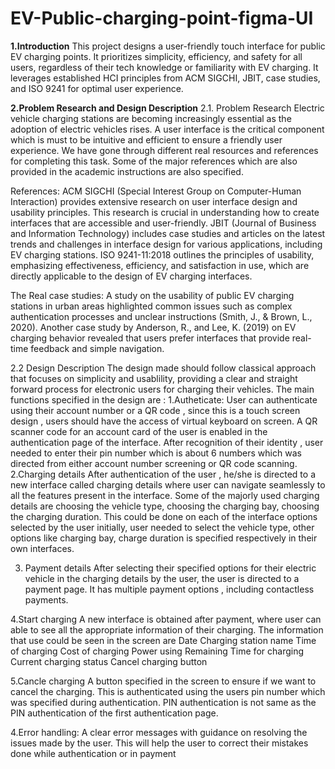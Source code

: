 # EV-Public-charging-point-figma-UI
**1.Introduction**
This project designs a user-friendly touch interface for public EV charging points. It prioritizes simplicity, efficiency, and safety for all users, regardless of their tech knowledge or familiarity with EV charging. It leverages established HCI principles from ACM SIGCHI, JBIT, case studies, and ISO 9241 for optimal user experience. 

**2.Problem Research and Design Description**
2.1. Problem Research
Electric vehicle charging stations are becoming increasingly essential as the adoption of electric vehicles rises. A user interface is the critical component which is must to be intuitive and efficient to ensure a friendly user experience. We have gone through different real resources and references for completing this task. Some of the major references which are also provided in the academic instructions are also specified. 

References:
ACM SIGCHI (Special Interest Group on Computer-Human Interaction) provides extensive research on user interface design and usability principles. This research is crucial in understanding how to create interfaces that are accessible and user-friendly.
JBIT (Journal of Business and Information Technology) includes case studies and articles on the latest trends and challenges in interface design for various applications, including EV charging stations.
ISO 9241-11:2018 outlines the principles of usability, emphasizing effectiveness, efficiency, and satisfaction in use, which are directly applicable to the design of EV charging interfaces.

The Real case studies:
A study on the usability of public EV charging stations in urban areas highlighted common issues such as complex authentication processes and unclear instructions (Smith, J., & Brown, L., 2020).
Another case study by Anderson, R., and Lee, K. (2019) on EV charging behavior revealed that users prefer interfaces that provide real-time feedback and simple navigation.

2.2 Design Description
The design made should follow classical approach that focuses on simplicity and usablility, providing a clear and straight forward process for electronic users for charging their vehicles.
The main functions specified in the design are :
1.Autheticate:
User can authenticate using their account number or a QR code , since this is a touch screen design , users should have the access of virtual keyboard on screen. A QR scanner code for an account card of the user is enabled in the authentication page of the interface. After recognition of their identity , user needed to enter their pin number which is about 6 numbers which was directed from either account number screening or QR code scanning.
2.Charging details
After authentication of the user , he/she is directed to a new interface called charging details where user can navigate seamlessly to all the features present in the interface. Some of the majorly used charging details are choosing the vehicle type, choosing the charging bay, choosing the charging duration. This could be done on each of the interface options selected by the user initially, user needed to select the vehicle type, other options like charging bay, charge duration is specified respectively in their own interfaces.

3. Payment details
After selecting their specified options for their electric vehicle in the charging details by the user, the user is directed to a payment page. It has multiple payment options , including contactless payments.

4.Start charging
 A new interface is obtained after payment, where user can able to see all the appropriate information of their charging. The information that use could be seen in the screen are
Date
Charging station name
Time of charging
Cost of charging
Power using
Remaining Time for charging 
Current charging status 
Cancel charging button

5.Cancle charging
A button specified in the screen to ensure if we want to cancel the charging. This is authenticated using the users pin number which was specified during authentication. PIN authentication is not same as the PIN authentication of the first authentication page.

4.Error handling:
A clear error messages with guidance on resolving the issues made by the user. This will help the user to correct their mistakes done while authentication or in payment

